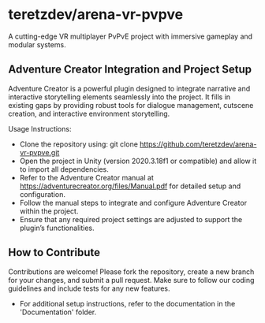 # teretzdev/arena-vr-pvpve
A cutting-edge VR multiplayer PvPvE project with immersive gameplay and modular systems.
 
## Adventure Creator Integration and Project Setup

Adventure Creator is a powerful plugin designed to integrate narrative and interactive storytelling elements seamlessly into the project. It fills in existing gaps by providing robust tools for dialogue management, cutscene creation, and interactive environment storytelling.

Usage Instructions:
- Clone the repository using: git clone https://github.com/teretzdev/arena-vr-pvpve.git
- Open the project in Unity (version 2020.3.18f1 or compatible) and allow it to import all dependencies.
- Refer to the Adventure Creator manual at https://adventurecreator.org/files/Manual.pdf for detailed setup and configuration.
- Follow the manual steps to integrate and configure Adventure Creator within the project.
- Ensure that any required project settings are adjusted to support the plugin’s functionalities.

## How to Contribute

Contributions are welcome! Please fork the repository, create a new branch for your changes, and submit a pull request. Make sure to follow our coding guidelines and include tests for any new features.
- For additional setup instructions, refer to the documentation in the 'Documentation' folder.